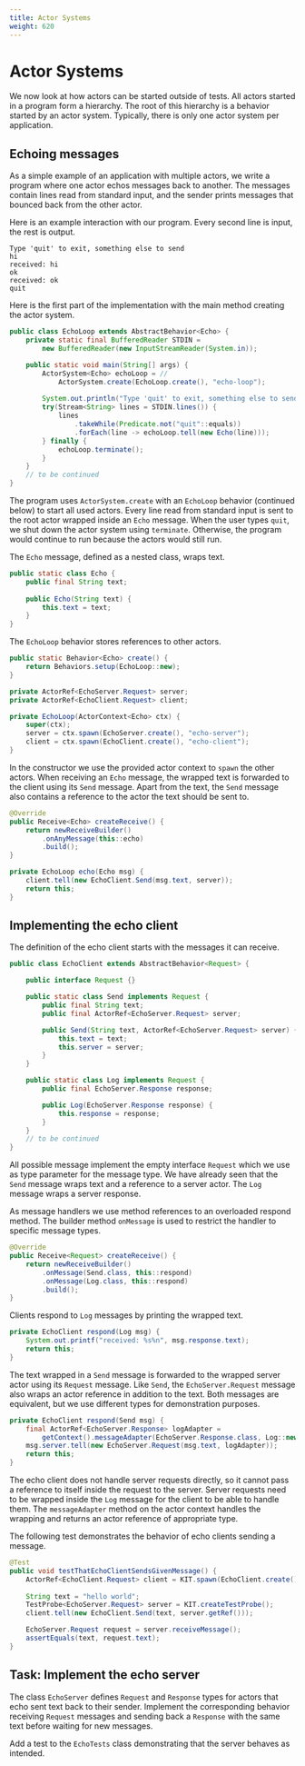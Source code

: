 ```yaml
---
title: Actor Systems
weight: 620
---
```


# Actor Systems

We now look at how actors can be started outside of tests.
All actors started in a program form a hierarchy.
The root of this hierarchy is a behavior started by an actor system.
Typically, there is only one actor system per application.

## Echoing messages

As a simple example of an application with multiple actors,
we write a program where one actor echos messages back to another.
The messages contain lines read from standard input,
and the sender prints messages that bounced back from the other actor.

Here is an example interaction with our program.
Every second line is input, the rest is output.

```
Type 'quit' to exit, something else to send
hi
received: hi
ok
received: ok
quit
```

Here is the first part of the implementation 
with the main method creating the actor system.

```java
public class EchoLoop extends AbstractBehavior<Echo> {
    private static final BufferedReader STDIN = 
        new BufferedReader(new InputStreamReader(System.in));

    public static void main(String[] args) {
        ActorSystem<Echo> echoLoop = //
            ActorSystem.create(EchoLoop.create(), "echo-loop");
        
        System.out.println("Type 'quit' to exit, something else to send");
        try(Stream<String> lines = STDIN.lines()) {
            lines
                .takeWhile(Predicate.not("quit"::equals))
                .forEach(line -> echoLoop.tell(new Echo(line)));
        } finally {
            echoLoop.terminate();
        }
    }
    // to be continued
}
```

The program uses `ActorSystem.create` with an `EchoLoop` behavior
(continued below)
to start all used actors.
Every line read from standard input is sent to the root actor
wrapped inside an `Echo` message.
When the user types `quit`, we shut down the actor system using `terminate`.
Otherwise, the program would continue to run because the actors would still run.

The `Echo` message, defined as a nested class, wraps text.

```java
public static class Echo {
    public final String text;
    
    public Echo(String text) {
        this.text = text;
    }
}
```

The `EchoLoop` behavior stores references to other actors.

```java
public static Behavior<Echo> create() {
    return Behaviors.setup(EchoLoop::new);
}

private ActorRef<EchoServer.Request> server;
private ActorRef<EchoClient.Request> client;

private EchoLoop(ActorContext<Echo> ctx) {
    super(ctx);
    server = ctx.spawn(EchoServer.create(), "echo-server");
    client = ctx.spawn(EchoClient.create(), "echo-client");
}
```

In the constructor we use the provided actor context
to `spawn` the other actors.
When receiving an `Echo` message,
the wrapped text is forwarded to the client using its `Send` message.
Apart from the text, the `Send` message also contains
a reference to the actor the text should be sent to.

```java
@Override
public Receive<Echo> createReceive() {
    return newReceiveBuilder()
        .onAnyMessage(this::echo)
        .build();
}

private EchoLoop echo(Echo msg) {
    client.tell(new EchoClient.Send(msg.text, server));
    return this;
}
```

## Implementing the echo client

The definition of the echo client starts with the messages it can receive.

```java
public class EchoClient extends AbstractBehavior<Request> {

    public interface Request {}

    public static class Send implements Request {
        public final String text;
        public final ActorRef<EchoServer.Request> server;

        public Send(String text, ActorRef<EchoServer.Request> server) {
            this.text = text;
            this.server = server;
        }
    }

    public static class Log implements Request {
        public final EchoServer.Response response;

        public Log(EchoServer.Response response) {
            this.response = response;
        }
    }
    // to be continued
}
```

All possible message implement the empty interface `Request`
which we use as type parameter for the message type.
We have already seen that the `Send` message wraps text
and a reference to a server actor.
The `Log` message wraps a server response.

As message handlers we use method references to an overloaded respond method.
The builder method `onMessage` is used to restrict the handler
to specific message types.

```java
@Override
public Receive<Request> createReceive() {
    return newReceiveBuilder()
        .onMessage(Send.class, this::respond)
        .onMessage(Log.class, this::respond)
        .build();
}
```

Clients respond to `Log` messages by printing the wrapped text.

```java
private EchoClient respond(Log msg) {
    System.out.printf("received: %s%n", msg.response.text);
    return this;
}
```

The text wrapped in a `Send` message is forwarded
to the wrapped server actor using its `Request` message.
Like `Send`, the `EchoServer.Request` message also wraps
an actor reference in addition to the text.
Both messages are equivalent,
but we use different types for demonstration purposes.

```java
private EchoClient respond(Send msg) {
    final ActorRef<EchoServer.Response> logAdapter =
        getContext().messageAdapter(EchoServer.Response.class, Log::new);
    msg.server.tell(new EchoServer.Request(msg.text, logAdapter));
    return this;
}
```

The echo client does not handle server requests directly,
so it cannot pass a reference to itself inside the request to the server.
Server requests need to be wrapped inside the `Log` message
for the client to be able to handle them.
The `messageAdapter` method on the actor context handles the wrapping
and returns an actor reference of appropriate type.

The following test demonstrates the behavior of echo clients sending a message.

```java
@Test
public void testThatEchoClientSendsGivenMessage() {
    ActorRef<EchoClient.Request> client = KIT.spawn(EchoClient.create());
    
    String text = "hello world";
    TestProbe<EchoServer.Request> server = KIT.createTestProbe();
    client.tell(new EchoClient.Send(text, server.getRef()));

    EchoServer.Request request = server.receiveMessage();
    assertEquals(text, request.text);
}
```

## Task: Implement the echo server

The class `EchoServer` defines `Request` and `Response` types
for actors that echo sent text back to their sender.
Implement the corresponding behavior
receiving `Request` messages and sending back a `Response` with the same text
before waiting for new messages.

Add a test to the `EchoTests` class
demonstrating that the server behaves as intended.

